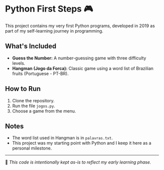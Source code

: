 # Python First Steps 🎮

This project contains my very first Python programs, developed in 2019 as part of my self-learning journey in programming.

## What's Included
- **Guess the Number:** A number-guessing game with three difficulty levels.
- **Hangman (Jogo da Forca):** Classic game using a word list of Brazilian fruits (Portuguese - PT-BR).

## How to Run
1. Clone the repository.
2. Run the file `jogos.py`.
3. Choose a game from the menu.

## Notes
- The word list used in Hangman is in `palavras.txt`.
- This project was my starting point with Python and I keep it here as a personal milestone.

---

📌 *This code is intentionally kept as-is to reflect my early learning phase.*
